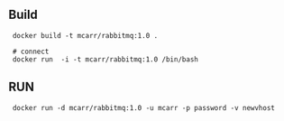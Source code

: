 



## Build

     docker build -t mcarr/rabbitmq:1.0 .

     # connect
     docker run  -i -t mcarr/rabbitmq:1.0 /bin/bash


## RUN

     docker run -d mcarr/rabbitmq:1.0 -u mcarr -p password -v newvhost
